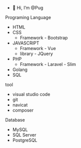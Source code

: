 - 👋 Hi, I’m @Pug

Programing Language
  -  HTML 
  -  CSS
      - Framework
            - Bootstrap
  -  JAVASCRIPT
      - Framework
            - Vue
      - library
            - JQuery
  -  PHP
      - Framework
            - Laravel
            - Slim                
  -  Golang
  -  SQL   
  
tool
  -  visual studio code
  -  git
  -  navicat
  -  composer

Database
  - MySQL
  - SQL Server
  - PostgreSQL
  
<!---
Pugpaprika21/Pugpaprika21 is a ✨ special ✨ repository because its `README.md` (this file) appears on your GitHub profile.
You can click the Preview link to take a look at your changes.
--->
